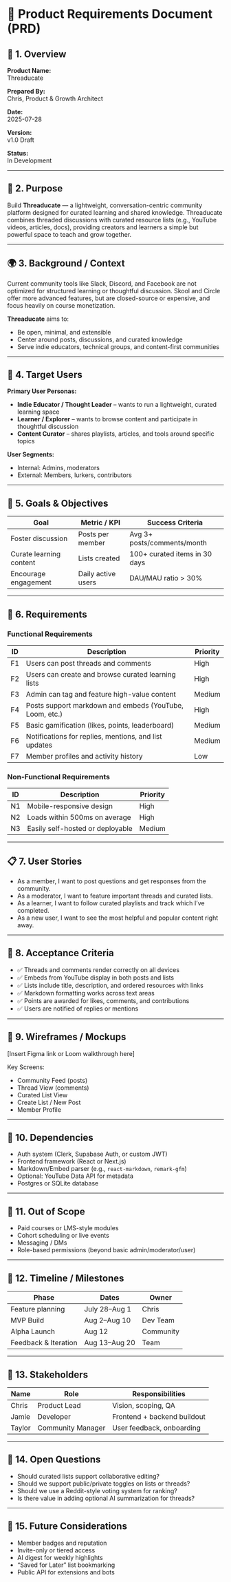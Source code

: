 # 🧾 Product Requirements Document (PRD)

## 📌 1. Overview

**Product Name:**  
Threaducate

**Prepared By:**  
Chris, Product & Growth Architect

**Date:**  
2025-07-28

**Version:**  
v1.0 Draft

**Status:**  
In Development

---

## 🎯 2. Purpose

Build **Threaducate** — a lightweight, conversation-centric community platform designed for curated learning and shared knowledge. Threaducate combines threaded discussions with curated resource lists (e.g., YouTube videos, articles, docs), providing creators and learners a simple but powerful space to teach and grow together.

---

## 🌍 3. Background / Context

Current community tools like Slack, Discord, and Facebook are not optimized for structured learning or thoughtful discussion. Skool and Circle offer more advanced features, but are closed-source or expensive, and focus heavily on course monetization.

**Threaducate** aims to:
- Be open, minimal, and extensible
- Center around posts, discussions, and curated knowledge
- Serve indie educators, technical groups, and content-first communities

---

## 👤 4. Target Users

**Primary User Personas:**

- **Indie Educator / Thought Leader** – wants to run a lightweight, curated learning space  
- **Learner / Explorer** – wants to browse content and participate in thoughtful discussion  
- **Content Curator** – shares playlists, articles, and tools around specific topics  

**User Segments:**

- Internal: Admins, moderators  
- External: Members, lurkers, contributors

---

## 🧭 5. Goals & Objectives

| Goal                        | Metric / KPI          | Success Criteria               |
|-----------------------------|-----------------------|--------------------------------|
| Foster discussion           | Posts per member      | Avg 3+ posts/comments/month    |
| Curate learning content     | Lists created         | 100+ curated items in 30 days  |
| Encourage engagement        | Daily active users    | DAU/MAU ratio > 30%            |

---

## 📐 6. Requirements

### Functional Requirements

| ID  | Description                                                | Priority |
|-----|------------------------------------------------------------|----------|
| F1  | Users can post threads and comments                        | High     |
| F2  | Users can create and browse curated learning lists         | High     |
| F3  | Admin can tag and feature high-value content               | Medium   |
| F4  | Posts support markdown and embeds (YouTube, Loom, etc.)    | High     |
| F5  | Basic gamification (likes, points, leaderboard)            | Medium   |
| F6  | Notifications for replies, mentions, and list updates      | Medium   |
| F7  | Member profiles and activity history                       | Low      |

### Non-Functional Requirements

| ID  | Description                        | Priority |
|-----|------------------------------------|----------|
| N1  | Mobile-responsive design           | High     |
| N2  | Loads within 500ms on average      | High     |
| N3  | Easily self-hosted or deployable   | Medium   |

---

## 📋 7. User Stories

- As a member, I want to post questions and get responses from the community.  
- As a moderator, I want to feature important threads and curated lists.  
- As a learner, I want to follow curated playlists and track which I’ve completed.  
- As a new user, I want to see the most helpful and popular content right away.

---

## 🧪 8. Acceptance Criteria

- ✅ Threads and comments render correctly on all devices  
- ✅ Embeds from YouTube display in both posts and lists  
- ✅ Lists include title, description, and ordered resources with links  
- ✅ Markdown formatting works across text areas  
- ✅ Points are awarded for likes, comments, and contributions  
- ✅ Users are notified of replies or mentions

---

## 🧱 9. Wireframes / Mockups

[Insert Figma link or Loom walkthrough here]

Key Screens:
- Community Feed (posts)  
- Thread View (comments)  
- Curated List View  
- Create List / New Post  
- Member Profile

---

## 🧩 10. Dependencies

- Auth system (Clerk, Supabase Auth, or custom JWT)  
- Frontend framework (React or Next.js)  
- Markdown/Embed parser (e.g., `react-markdown`, `remark-gfm`)  
- Optional: YouTube Data API for metadata  
- Postgres or SQLite database  

---

## 🚫 11. Out of Scope

- Paid courses or LMS-style modules  
- Cohort scheduling or live events  
- Messaging / DMs  
- Role-based permissions (beyond basic admin/moderator/user)

---

## 📅 12. Timeline / Milestones

| Phase             | Dates           | Owner       |
|-------------------|------------------|-------------|
| Feature planning  | July 28–Aug 1    | Chris       |
| MVP Build         | Aug 2–Aug 10     | Dev Team    |
| Alpha Launch      | Aug 12           | Community   |
| Feedback & Iteration | Aug 13–Aug 20 | Team        |

---

## 📣 13. Stakeholders

| Name    | Role              | Responsibilities              |
|---------|-------------------|-------------------------------|
| Chris   | Product Lead      | Vision, scoping, QA           |
| Jamie   | Developer         | Frontend + backend buildout   |
| Taylor  | Community Manager | User feedback, onboarding     |

---

## 📌 14. Open Questions

- Should curated lists support collaborative editing?  
- Should we support public/private toggles on lists or threads?  
- Should we use a Reddit-style voting system for ranking?  
- Is there value in adding optional AI summarization for threads?

---

## 🧠 15. Future Considerations

- Member badges and reputation  
- Invite-only or tiered access  
- AI digest for weekly highlights  
- “Saved for Later” list bookmarking  
- Public API for extensions and bots

